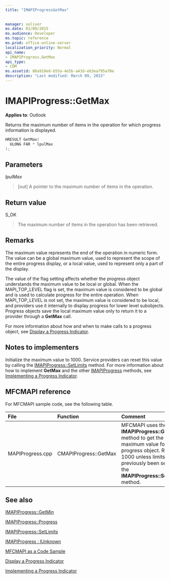 ```yaml
---
title: "IMAPIProgressGetMax"
 
 
manager: soliver
ms.date: 03/09/2015
ms.audience: Developer
ms.topic: reference
ms.prod: office-online-server
localization_priority: Normal
api_name:
- IMAPIProgress.GetMax
api_type:
- COM
ms.assetid: 88a910ed-b55a-4e5b-a43d-eb3ea795a70e
description: "Last modified: March 09, 2015"
---
```


# IMAPIProgress::GetMax

  
  
**Applies to**: Outlook 
  
Returns the maximum number of items in the operation for which progress information is displayed.
  
```cpp
HRESULT GetMax(
  ULONG FAR * lpulMax
);
```

## Parameters

 _lpulMax_
  
> [out] A pointer to the maximum number of items in the operation.
    
## Return value

S_OK 
  
> The maximum number of items in the operation has been retrieved.
    
## Remarks

The maximum value represents the end of the operation in numeric form. The value can be a global maximum value, used to represent the scope of the entire progress display, or a local value, used to represent only a part of the display. 
  
The value of the flag setting affects whether the progress object understands the maximum value to be local or global. When the MAPI_TOP_LEVEL flag is set, the maximum value is considered to be global and is used to calculate progress for the entire operation. When MAPI_TOP_LEVEL is not set, the maximum value is considered to be local, and providers use it internally to display progress for lower level subobjects. Progress objects save the local maximum value only to return it to a provider through a **GetMax** call. 
  
For more information about how and when to make calls to a progress object, see [Display a Progress Indicator](how-to-display-a-progress-indicator.md).
  
## Notes to implementers

Initialize the maximum value to 1000. Service providers can reset this value by calling the [IMAPIProgress::SetLimits](imapiprogress-setlimits.md) method. For more information about how to implement **GetMax** and the other [IMAPIProgress](imapiprogressiunknown.md) methods, see [Implementing a Progress Indicator](implementing-a-progress-indicator.md).
  
## MFCMAPI reference

For MFCMAPI sample code, see the following table.
  
|**File**|**Function**|**Comment**|
|:-----|:-----|:-----|
|MAPIProgress.cpp  <br/> |CMAPIProgress::GetMax  <br/> |MFCMAPI uses the **IMAPIProgress::GetMax** method to get the maximum value for the progress object. Returns 1000 unless limits have previously been set with the **IMAPIProgress::SetLimits** method.  <br/> |
   
## See also



[IMAPIProgress::GetMin](imapiprogress-getmin.md)
  
[IMAPIProgress::Progress](imapiprogress-progress.md)
  
[IMAPIProgress::SetLimits](imapiprogress-setlimits.md)
  
[IMAPIProgress : IUnknown](imapiprogressiunknown.md)


[MFCMAPI as a Code Sample](mfcmapi-as-a-code-sample.md)
  
[Display a Progress Indicator](how-to-display-a-progress-indicator.md)
  
[Implementing a Progress Indicator](implementing-a-progress-indicator.md)

